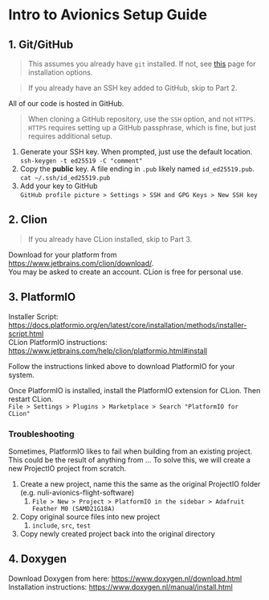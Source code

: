# Intro to Avionics Setup Guide
## 1. Git/GitHub
> This assumes you already have `git` installed. If not, see 
> [this](https://git-scm.com/book/en/v2/Getting-Started-Installing-Git) page
> for installation options.

> If you already have an SSH key added to GitHub, skip to Part 2.

All of our code is hosted in GitHub.
> When cloning a GitHub repository, use the `SSH` option, and not `HTTPS`. 
> `HTTPS` requires setting up a GitHub passphrase, which is fine, but just
> requires additional setup.

1. Generate your SSH key. When prompted, just use the default location. \
`ssh-keygen -t ed25519 -C "comment"`
2. Copy the **public** key. A file ending in `.pub` likely named
`id_ed25519.pub`. \
`cat ~/.ssh/id_ed25519.pub`
3. Add your key to GitHub \
`GitHub profile picture > Settings > SSH and GPG Keys > New SSH key`

## 2. Clion
> If you already have CLion installed, skip to Part 3.

Download for your platform from https://www.jetbrains.com/clion/download/. \
You may be asked to create an account. CLion is free for personal use.

## 3. PlatformIO
Installer Script: https://docs.platformio.org/en/latest/core/installation/methods/installer-script.html \
CLion PlatformIO instructions: https://www.jetbrains.com/help/clion/platformio.html#install

Follow the instructions linked above to download PlatformIO for your system.

Once PlatformIO is installed, install the PlatformIO extension for CLion. Then
restart CLion. \
`File > Settings > Plugins > Marketplace > Search "PlatformIO for CLion"`

### Troubleshooting
Sometimes, PlatformIO likes to fail when building from an existing project.
This could be the result of anything from ... To solve this, we will create a
new ProjectIO project from scratch.

1. Create a new project, name this the same as the original ProjectIO folder 
(e.g. nuli-avionics-flight-software)
   1. `File > New > Project > PlatformIO in the sidebar > Adafruit Feather M0 (SAMD21G18A)`
2. Copy original source files into new project
   1. `include`, `src`, `test`
3. Copy newly created project back into the original directory

## 4. Doxygen
Download Doxygen from here: https://www.doxygen.nl/download.html \
Installation instructions: https://www.doxygen.nl/manual/install.html

